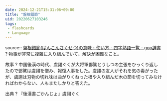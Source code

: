 ```yaml
---
date: 2024-12-21T15:31:06+09:00
title: "盤根錯節"
uid: 20220627103246
tags:
 - flashcards
 - Language
---
```


source:: [盤根錯節(ばんこんさくせつ)の意味・使い方 - 四字熟語一覧 - goo辞書](https://dictionary.goo.ne.jp/word/%E7%9B%A4%E6%A0%B9%E9%8C%AF%E7%AF%80/)
?
物事が非常に複雑に入り組んでいて、解決が困難なこと。
<!--SR:!2022-08-16,34,270-->

故事
?
中国後漢の時代、虞詡ぐくが大将軍鄧騭とうしつの主張をひっくり返したので鄧騭は虞詡を憎み、報復人事をした。虞詡の友人がそれを気の毒がったが、虞詡は刃物の切れ味は曲がりくねった根や入り組んだ木の節を切ってみなければわからない、人もまたしかりと答えた。
<!--SR:!2022-08-12,25,210-->

出典
?
『後漢書ごかんじょ』虞詡ぐく
<!--SR:!2022-07-29,16,210-->